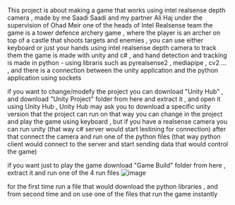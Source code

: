 This project is about making a game that works using intel realsense depth camera , made by me Saadi Saadi and my partner Ali Haj under the supervision of Ohad Meir one of the heads of Intel Realsense team
the game is a tower defence archery game , where the player is an archer on top of a castle that shoots targets and enemies , you can use either keyboard or just your hands using intel realsense depth camera to track them
the game is made with unity and c# , and hand detection and tracking is made in python - using libraris such as pyrealsense2 , mediapipe , cv2 ... , and there is a connection between the unity application and the python application using sockets

if you want to change/modefy the project you can download "Unity Hub" , and download "Unity Project" folder from here and extract it , and open it using Unity Hub , Unity Hub may ask you to download a specific unity version that the project can run on
that way you can change in the project and play the game using keyboard , but if you have a realsense camera you can run unity (that way c# server would start lestining for connection) after that connect the camera and run one of the python files (that way python client would connect to the server and start sending data that would control the game)

if you want just to play the game download "Game Build" folder from here , extract it and run one of the 4 run files
![image](https://github.com/saadisaadi1/Handshot-Tower-Defence/assets/50622237/d2448601-5058-4fce-8969-d8b2a8272539)

for the first time run a file that would download the python libraries , and from second time and on use one of the files that run the game instantly
